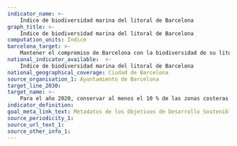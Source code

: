 ```yaml
---
indicator_name: >-
    Índice de biodiversidad marina del litoral de Barcelona
graph_title: >-
    Índice de biodiversidad marina del litoral de Barcelona
computation_units: Índice
barcelona_target: >-
    Mantener el compromiso de Barcelona con la biodiversidad de su litoral
national_indicator_available:  >-
    Índice de biodiversidad marina del litoral de Barcelona
national_geographical_coverage: Ciudad de Barcelona 
source_organisation_1: Ayuntamiento de Barcelona
target_line_2030:
target_name: >-
    Para el año 2020, conservar al menos el 10 % de las zonas costeras y marinas, de conformidad con las leyes nacionales y el derecho internacional y sobre la base de la mejor información científica disponible
indicator_definition:
goal_meta_link_text: Metadatos de los Objetivos de Desarrollo Sostenible de las Naciones Unidas (pdf 894kB)
source_periodicity_1: 
source_url_text_1:
source_other_info_1:
---
```

